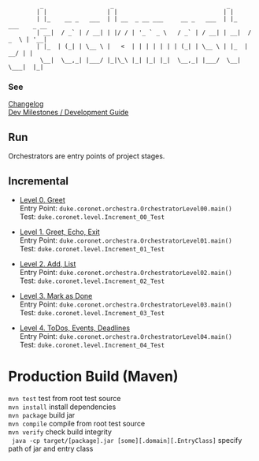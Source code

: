              _                   _                                _             
            | |                 | |                              | |                
            | |_    __ _   ___  | | __  _ __ ___     __ _   ___  | |_    ___    _ __ 
            | __|  / _` | / __| | |/ / | '_ ` _ \   / _` | / __| | __|  / _  \ | '__|
            | |_  | (_| | \__ \ |   <  | | | | | | | (_| | \__ \ | |_  |   __/ | | 
             \__|  \__,_| |___/ |_|\_\ |_| |_| |_|  \__,_| |___/  \__|  \___|  |_|  

### See
[Changelog](/docs/CHANGELOG.md) \
[Dev Milestones / Development Guide](/docs/TODO.md)

## Run

Orchestrators are entry points of project stages.

## Incremental
- [Level 0. Greet](https://nus-tic2002-2021.github.io/website/se-book-adapted/projectDuke/index.html#level-0-greet) \
  Entry Point: ```duke.coronet.orchestra.OrchestratorLevel00.main()``` \
  Test: ```duke.coronet.level.Increment_00_Test```

- [Level 1. Greet, Echo, Exit](https://nus-tic2002-2021.github.io/website/se-book-adapted/projectDuke/index.html#level-1-greet-echo-exit) \
  Entry Point:  ```duke.coronet.orchestra.OrchestratorLevel01.main()``` \
  Test: ```duke.coronet.level.Increment_01_Test```

- [Level 2. Add, List](https://nus-tic2002-2021.github.io/website/se-book-adapted/projectDuke/index.html#level-2-add-list) \
  Entry Point:  ```duke.coronet.orchestra.OrchestratorLevel02.main()``` \
  Test: ```duke.coronet.level.Increment_02_Test```

- [Level 3. Mark as Done](https://nus-tic2002-2021.github.io/website/se-book-adapted/projectDuke/index.html#level-3-mark-as-done) \
  Entry Point:  ```duke.coronet.orchestra.OrchestratorLevel03.main()``` \
  Test: ```duke.coronet.level.Increment_03_Test```

- [Level 4. ToDos, Events, Deadlines](https://nus-tic2002-2021.github.io/website/se-book-adapted/projectDuke/index.html#level-3-mark-as-done) \
  Entry Point:  ```duke.coronet.orchestra.OrchestratorLevel04.main()``` \
  Test: ```duke.coronet.level.Increment_04_Test```

# Production Build (Maven)

``` mvn test ``` test from root test source \
``` mvn install ``` install dependencies \
``` mvn package ``` build jar \
``` mvn compile ``` compile from root test source \
``` mvn verify ``` check build integrity\
``` java -cp target/[package].jar [some][.domain][.EntryClass]``` specify path of jar and entry class
